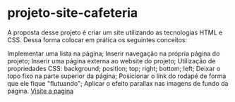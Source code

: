 # projeto-site-cafeteria
A proposta desse projeto é criar um site utilizando as tecnologias HTML e CSS. 
Dessa forma colocar em prática os seguintes conceitos:

Implementar uma lista na página;
Inserir navegação na própria página do projeto;
Inserir uma página externa ao website do projeto;
Utilização de propriedades CSS:
background;
position;
top;
right;
bottom;
left;
Deixar o topo fixo na parte superior da página;
Posicionar o link do rodapé de forma que ele fique "flutuando";
Aplicar o efeito parallax nas imagens de fundo da página. [Visite a pagina](https://mecaflavio.github.io/projeto-site-cafeteria/)
